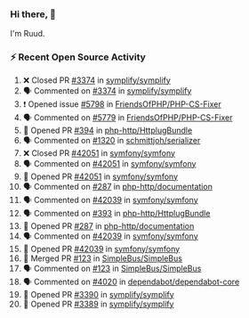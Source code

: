 ### Hi there, 👋

I'm Ruud.
 
### :zap: Recent Open Source Activity

<!--START_SECTION:activity-->
1. ❌ Closed PR [#3374](https://github.com/symplify/symplify/pull/3374) in [symplify/symplify](https://github.com/symplify/symplify)
2. 🗣 Commented on [#3374](https://github.com/symplify/symplify/issues/3374) in [symplify/symplify](https://github.com/symplify/symplify)
3. ❗️ Opened issue [#5798](https://github.com/FriendsOfPHP/PHP-CS-Fixer/issues/5798) in [FriendsOfPHP/PHP-CS-Fixer](https://github.com/FriendsOfPHP/PHP-CS-Fixer)
4. 🗣 Commented on [#5779](https://github.com/FriendsOfPHP/PHP-CS-Fixer/issues/5779) in [FriendsOfPHP/PHP-CS-Fixer](https://github.com/FriendsOfPHP/PHP-CS-Fixer)
5. 💪 Opened PR [#394](https://github.com/php-http/HttplugBundle/pull/394) in [php-http/HttplugBundle](https://github.com/php-http/HttplugBundle)
6. 🗣 Commented on [#1320](https://github.com/schmittjoh/serializer/issues/1320) in [schmittjoh/serializer](https://github.com/schmittjoh/serializer)
7. ❌ Closed PR [#42051](https://github.com/symfony/symfony/pull/42051) in [symfony/symfony](https://github.com/symfony/symfony)
8. 🗣 Commented on [#42051](https://github.com/symfony/symfony/issues/42051) in [symfony/symfony](https://github.com/symfony/symfony)
9. 💪 Opened PR [#42051](https://github.com/symfony/symfony/pull/42051) in [symfony/symfony](https://github.com/symfony/symfony)
10. 🗣 Commented on [#287](https://github.com/php-http/documentation/issues/287) in [php-http/documentation](https://github.com/php-http/documentation)
11. 🗣 Commented on [#42039](https://github.com/symfony/symfony/issues/42039) in [symfony/symfony](https://github.com/symfony/symfony)
12. 🗣 Commented on [#393](https://github.com/php-http/HttplugBundle/issues/393) in [php-http/HttplugBundle](https://github.com/php-http/HttplugBundle)
13. 💪 Opened PR [#287](https://github.com/php-http/documentation/pull/287) in [php-http/documentation](https://github.com/php-http/documentation)
14. 🗣 Commented on [#42039](https://github.com/symfony/symfony/issues/42039) in [symfony/symfony](https://github.com/symfony/symfony)
15. 💪 Opened PR [#42039](https://github.com/symfony/symfony/pull/42039) in [symfony/symfony](https://github.com/symfony/symfony)
16. 🎉 Merged PR [#123](https://github.com/SimpleBus/SimpleBus/pull/123) in [SimpleBus/SimpleBus](https://github.com/SimpleBus/SimpleBus)
17. 🗣 Commented on [#123](https://github.com/SimpleBus/SimpleBus/issues/123) in [SimpleBus/SimpleBus](https://github.com/SimpleBus/SimpleBus)
18. 🗣 Commented on [#4020](https://github.com/dependabot/dependabot-core/issues/4020) in [dependabot/dependabot-core](https://github.com/dependabot/dependabot-core)
19. 💪 Opened PR [#3390](https://github.com/symplify/symplify/pull/3390) in [symplify/symplify](https://github.com/symplify/symplify)
20. 💪 Opened PR [#3389](https://github.com/symplify/symplify/pull/3389) in [symplify/symplify](https://github.com/symplify/symplify)
<!--END_SECTION:activity-->

